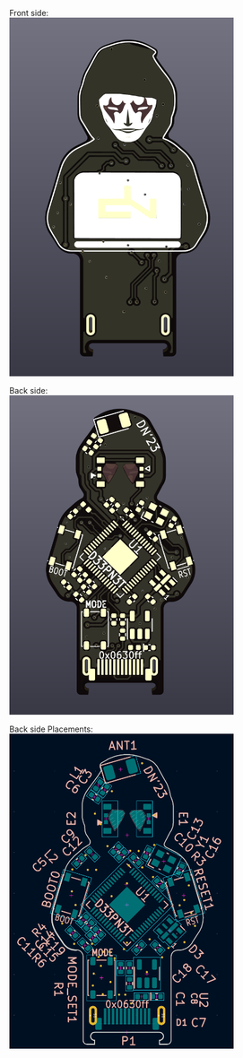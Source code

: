 Front side:  
<img src="https://github.com/deepnetstore/dn_key/blob/main/PCB/imgs/topside-render.png" width=400>

Back side:  
<img src="https://github.com/deepnetstore/dn_key/blob/main/PCB/imgs/bottomside-render.png" width=400>

Back side Placements:  
<img src="https://github.com/deepnetstore/dn_key/blob/main/PCB/imgs/bottomside-placements.png" width=400>
